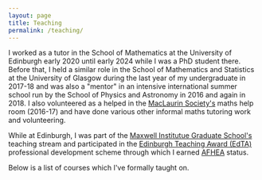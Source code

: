 ```yaml
---
layout: page
title: Teaching 
permalink: /teaching/
---
```


I worked as a tutor in the School of Mathematics at the University of Edinburgh early 2020 until early 2024 while I was a PhD student there. 
Before that, I held a similar role in the School of Mathematics and Statistics at the University of Glasgow during the last year of my undergraduate in 2017-18 
and was also a "mentor" in an intensive international summer school run by the School of Physics and Astronomy in 2016 and again in 2018. 
I also volunteered as a helped in the [MacLaurin Society's](https://macsoc.weebly.com/) maths help room (2016-17) and have done various other informal maths tutoring work and volunteering.

While at Edinburgh, I was part of the [Maxwell Institutue Graduate School's](https://www.maxwell.ac.uk/graduate-school/) teaching stream 
and participated in the [Edinburgh Teaching Award (EdTA)](https://www.advance-he.ac.uk/fellowship/associate-fellowship) professional development scheme 
through which I earned [AFHEA](https://www.advance-he.ac.uk/fellowship/associate-fellowship) status.

Below is a list of courses which I've formally taught on.
